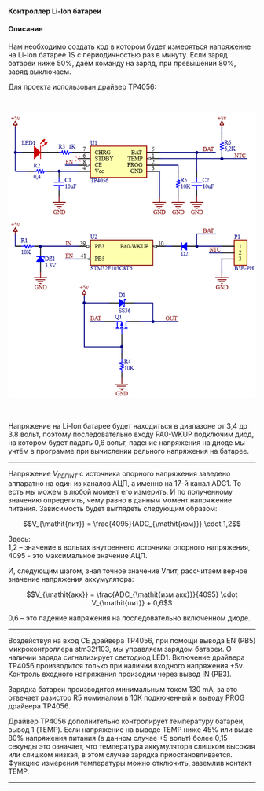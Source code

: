 #### Контроллер Li-Ion батареи

#### Описание
Нам необходимо создать код в котором будет измеряться напряжение на  Li-Ion батарее 1S с периодичностью раз в минуту.
Если заряд батареи ниже 50%, даём команду на заряд, при превышении 80%, заряд выключаем.  

Для проекта использован драйвер TP4056:  

<br/>
<p align="center">
    <img src="git_image/image.png" style="height: 689; width: 599; object-fit: contain">
</p>
<br/>

Напряжение на Li-Ion батарее будет находиться в диапазоне от 3,4 до 3,8 вольт, поэтому последовательно входу PA0-WKUP подключим диод, на котором будет падать 0,6 вольт, падение напряжения на диоде мы учтём в программе при вычислении рельного напряжения на батарее. 
___
Напряжение $V_{REFINT}$  с источника опорного напряжения заведено аппаратно на один из каналов АЦП, а именно на 17-й канал ADC1. То есть мы можем в любой момент его измерить. И по полученному значению определить, чему равно в данным момент напряжение питания. Зависимость будет выглядеть следующим образом:

$$V_{\mathit{пит}} = \frac{4095}{ADC_{\mathit{изм}}} \cdot 1,2$$  

Здесь:  
1,2 – значение в вольтах внутреннего источника опорного напряжения,  
4095 - это максимальное значение АЦП.  

И, следующим шагом, зная точное значение Vпит, рассчитаем верное значение напряжения аккумулятора:

$$V_{\mathit{акк}} = \frac{ADC_{\mathit{изм акк}}}{4095} \cdot V_{\mathit{пит}} + 0,6$$

0,6 – это падение напряжения на последовательно включенном диоде.
___
Воздействуя на вход CE драйвера TP4056, при помощи вывода EN (PB5) микроконтроллера stm32f103, мы управляем зарядом батареи. О наличии заряда сигнализирует светодиод LED1. 
Включение драйвера TP4056 производится только при наличии входного напряжения +5v. Контроль входного напряжения произодим через вывод IN (PB3).  

Зарядка батареи производится минимальным током 130 mA, за это отвечает разистор R5 номиналом в 10K подкюченный к выводу PROG драйвера TP4056.  

Драйвер TP4056 дополнительно контролирует температуру батареи, вывод 1 (TEMP). Если напряжение на выводе TEMP ниже 45% или выше 80% напряжения питания (в данном случае +5 вольт) более 0,15 секунды это означает, что температура аккумулятора слишком высокая или слишком низкая, в этом случае зарядка приостановливается. Функцию измерения температуры можно отключить, заземлив контакт TEMP.  
___